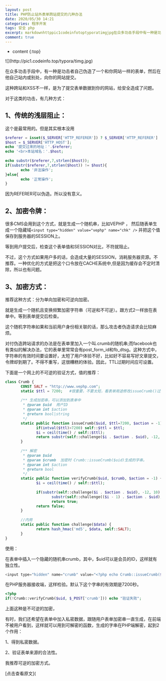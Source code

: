 ```yaml
---
layout: post
title: PHP防止站外表单跨站提交的几种办法
date: 2020/05/30 14:21
categories: 程序开发
tags: 安全 php
excerpt: markdownhttppic1codeinfotoptyporatimgjpg在众多功击手段中有一种是功击者自己伪造了一个和你网站一样的表单然后在他自己站内或别处向你的网站提交这种跨站和XSS不一样是为了提交表单数据到你的网站给安全造成了问题对于这类的功击有几种方式1传统的浅层阻止这个是最常用的但是其实根本没用phprefererissetSERVERHTTPREFERERSERVERHTTPR
comment: true
---
```


* content
{:top}

<!--markdown-->![](http://pic1.codeinfo.top/typora/timg.jpg)在众多功击手段中，有一种是功击者自己伪造了一个和你网站一样的表单，然后在他自己站内或别处，向你的网站提交。这种跨站和XSS不一样，是为了提交表单数据到你的网站，给安全造成了问题。对于这类的功击，有几种方式：## **1、传统的浅层阻止：**这个是最常用的。但是其实根本没用```php$referer = isset($_SERVER['HTTP_REFERER']) ? $_SERVER['HTTP_REFERER'] : NULL;$host = $_SERVER['HTTP_HOST'];echo '提交过来的地址：'.$referer;echo '<br>本站域名：'.$host; echo substr($referer,7,strlen($host));if(substr($referer,7,strlen($host)) != $host){       echo '非法操作';}else{       echo '正常操作';}```因为REFERER可以伪造。所以没有意义。## **2、加密令牌：**很多CMS会用到这个方式，就是生成一个随机串，比如VEPHP ， 然后随表单生成一个隐藏域`<input type="hidden" value="vephp" name="chk" />` 并把这个值保存到服务器的SESSION上。等到用户提交后，检查这个表单值和SESSION对比，不符就阻止。不过，这个方式如果用户多的话，会造成大量的SESSION，消耗服务器资源。不推荐。一种优化的方式是把这个口令放在CACHE系统中,但是因为缓存会不定时清除，所以也有问题。## **3、加密方式：**推荐这种方式：分为单向加密和可逆向加密。就是生成一个随机且变换频繁加密字符串（可逆和不可逆）。跟方式2一样放在表单中。等到表单提交后检查。这个随机字符串如果和当前用户身份相关联的话，那么攻击者伪造请求会比较麻烦。对付伪造跨站请求的办法是在表单里加入一个叫.crumb的随机串;而facebook也有类似的解决办法，它的表单里常常会有post_form_id和fb_dtsg。这种方式中，字符串的有效时间要设置好，太短了用户体验不好，比如好不容易写好文章提交，令牌却到期了。不得不重写，这很糟糕的体验。因此，TTL过期时间应可设置。下面是一个网上的不可逆的验证方式，值的推荐：```phpclass Crumb {       CONST SALT = "http://www.vephp.com";       static $ttl = 7200;   #很重要，不要太短，看表单用途修改issueCrumb()过期时间        /** 生成加密串，可以添加到表单中        * @param $uid  用户ID        * @param int $action        * @return bool|string        */       static public function issueCrumb($uid, $ttl=7200, $action = -1) {              if(intval($ttl)>7200) self::$ttl = $ttl;              $i = ceil(time() / self::$ttl);              return substr(self::challenge($i . $action . $uid), -12, 10);       }        /** 解密        * @param $uid        * @param $crumb  加密时 Crumb::issueCrumb($uid)生成的字串。        * @param int $action        * @return bool        */       static public function verifyCrumb($uid, $crumb, $action = -1) {              $i = ceil(time() / self::$ttl);               if(substr(self::challenge($i . $action . $uid), -12, 10) == $crumb ||                     substr(self::challenge(($i - 1) . $action . $uid), -12, 10) == $crumb)                     return true;              return false;       }        //内用       static public function challenge($data) {              return hash_hmac('md5', $data, self::SALT);       }}```使用：在表单中插入一个隐藏的随机串crumb，其中，$uid可以是会员的ID，这样就有独立性。```php<input type="hidden" name="crumb" value="<?php echo Crumb::issueCrumb($uid)?>">```在PHP服务器接收端，这样检验。默认下这个字串的有效期是7200秒。```php<?phpif(!Crumb::verifyCrumb($uid, $_POST['crumb'])) echo "验证失败";```上面这种是不可逆的加密，有时，我们还希望在表单中加入私密数据，跟随用户表单加密串一直生成，在前端不被用户看到，这样就可以用到可解密的函数，生成的字串在PHP端解密，起到2个作用：1、得到私密数据。2、验证表单来源的合法性。我推荐可逆的加密方式。[点击查看原文](
    
